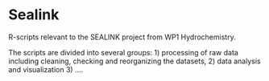 # Sealink
R-scripts relevant to the SEALINK project from WP1 Hydrochemistry. 

The scripts are divided into several groups: 1) processing of raw data including cleaning, checking and reorganizing the datasets, 2) data analysis and visualization 3) ....

